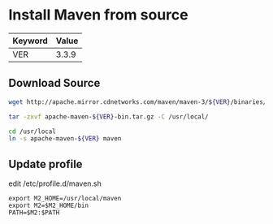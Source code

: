 # Install Maven from source

Keyword | Value
---- | ----
VER  | 3.3.9

## Download Source

~~~bash
wget http://apache.mirror.cdnetworks.com/maven/maven-3/${VER}/binaries/apache-maven-${VER}-bin.tar.gz

tar -zxvf apache-maven-${VER}-bin.tar.gz -C /usr/local/

cd /usr/local
ln -s apache-maven-${VER} maven
~~~

## Update profile

edit /etc/profile.d/maven.sh

~~~text
export M2_HOME=/usr/local/maven
export M2=$M2_HOME/bin
PATH=$M2:$PATH
~~~

